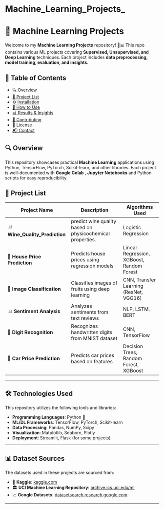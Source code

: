 # Machine_Learning_Projects_


# 🚀 Machine Learning Projects

Welcome to my **Machine Learning Projects** repository! 🤖📊 This repo contains various ML projects covering **Supervised, Unsupervised, and Deep Learning** techniques. Each project includes **data preprocessing, model training, evaluation, and insights**.

## 📌 Table of Contents
- [🔍 Overview](#-overview)
- [📂 Project List](#-project-list)
- [⚙️ Installation](#️-installation)
- [🚀 How to Use](#-how-to-use)
- [📊 Results & Insights](#-results--insights)
- [🤝 Contributing](#-contributing)
- [📜 License](#-license)
- [📬 Contact](#-contact)

## 🔍 Overview
This repository showcases practical **Machine Learning** applications using Python, TensorFlow, PyTorch, Scikit-learn, and other libraries. Each project is well-documented with **Google Colab** , **Jupyter Notebooks** and Python scripts for easy reproducibility.

## 📂 Project List
| Project Name | Description | Algorithms Used |
|-------------|------------|----------------|
| 📊 **Wine_Quality_Prediction** | predict wine quality based on physicochemical properties. | Logistic Regression |
| 🏡 **House Price Prediction** | Predicts house prices using regression models | Linear Regression, XGBoost, Random Forest |
| 🍎 **Image Classification** | Classifies images of fruits using deep learning | CNN, Transfer Learning (ResNet, VGG16) |
| 📊 **Sentiment Analysis** | Analyzes sentiments from text reviews | NLP, LSTM, BERT |
| 🔢 **Digit Recognition** | Recognizes handwritten digits from MNIST dataset | CNN, TensorFlow |
| 🚗 **Car Price Prediction** | Predicts car prices based on features | Decision Trees, Random Forest, XGBoost |

---

## 🛠 Technologies Used
This repository utilizes the following tools and libraries:
- **Programming Languages**: Python 🐍
- **ML/DL Frameworks**: TensorFlow, PyTorch, Scikit-learn
- **Data Processing**: Pandas, NumPy, Scipy
- **Visualization**: Matplotlib, Seaborn, Plotly
- **Deployment**: Streamlit, Flask (for some projects)

---

## 📊 Dataset Sources
The datasets used in these projects are sourced from:
- 📂 **Kaggle**: [kaggle.com](https://www.kaggle.com/)
- 🏛 **UCI Machine Learning Repository**: [archive.ics.uci.edu/ml](https://archive.ics.uci.edu/ml/)
- 📈 **Google Datasets**: [datasetsearch.research.google.com](https://datasetsearch.research.google.com/)

---
